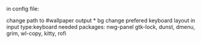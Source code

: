 in config file:

change path to #wallpaper output * bg
change prefered keyboard layout in input type:keyboard
needed packages: nwg-panel gtk-lock, dunst, dmenu, grim, wl-copy, kitty, rofi
